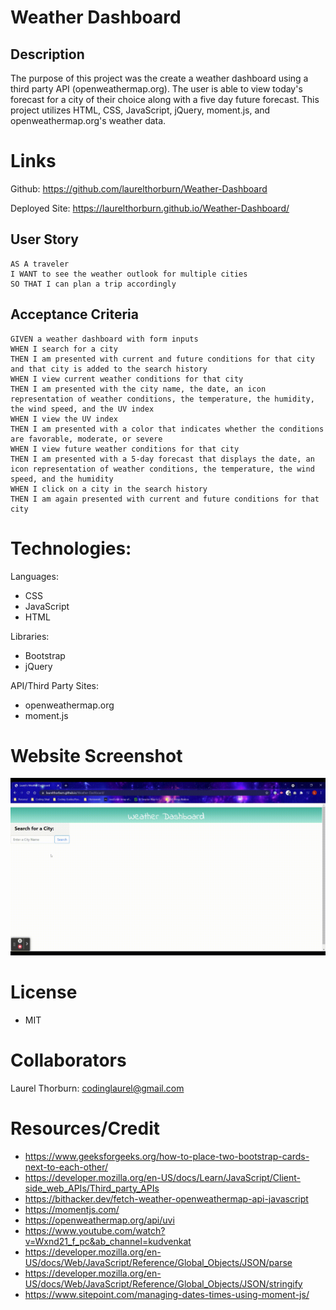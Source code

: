 # Weather Dashboard
## Description
The purpose of this project was the create a weather dashboard using a third party API (openweathermap.org).  The user is able to view today's forecast for a city of their choice along with a five day future forecast.  This project utilizes HTML, CSS, JavaScript, jQuery, moment.js, and openweathermap.org's weather data.

# Links

Github: https://github.com/laurelthorburn/Weather-Dashboard

Deployed Site: https://laurelthorburn.github.io/Weather-Dashboard/

## User Story

```
AS A traveler
I WANT to see the weather outlook for multiple cities
SO THAT I can plan a trip accordingly
```

## Acceptance Criteria

```
GIVEN a weather dashboard with form inputs
WHEN I search for a city
THEN I am presented with current and future conditions for that city and that city is added to the search history
WHEN I view current weather conditions for that city
THEN I am presented with the city name, the date, an icon representation of weather conditions, the temperature, the humidity, the wind speed, and the UV index
WHEN I view the UV index
THEN I am presented with a color that indicates whether the conditions are favorable, moderate, or severe
WHEN I view future weather conditions for that city
THEN I am presented with a 5-day forecast that displays the date, an icon representation of weather conditions, the temperature, the wind speed, and the humidity
WHEN I click on a city in the search history
THEN I am again presented with current and future conditions for that city
```
# Technologies:

Languages:
* CSS
* JavaScript
* HTML

Libraries:
* Bootstrap
* jQuery

API/Third Party Sites:
* openweathermap.org
* moment.js

# Website Screenshot

![Photo displaying weather dashboard](./Assets/Images/WeatherVideo.gif)

# License
* MIT

# Collaborators

Laurel Thorburn: codinglaurel@gmail.com

# Resources/Credit

* https://www.geeksforgeeks.org/how-to-place-two-bootstrap-cards-next-to-each-other/
* https://developer.mozilla.org/en-US/docs/Learn/JavaScript/Client-side_web_APIs/Third_party_APIs
* https://bithacker.dev/fetch-weather-openweathermap-api-javascript
* https://momentjs.com/
* https://openweathermap.org/api/uvi
* https://www.youtube.com/watch?v=Wxnd21_f_pc&ab_channel=kudvenkat
* https://developer.mozilla.org/en-US/docs/Web/JavaScript/Reference/Global_Objects/JSON/parse
* https://developer.mozilla.org/en-US/docs/Web/JavaScript/Reference/Global_Objects/JSON/stringify
* https://www.sitepoint.com/managing-dates-times-using-moment-js/
